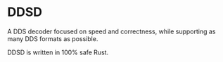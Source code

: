 # DDSD

A DDS decoder focused on speed and correctness, while supporting as many DDS formats as possible.

DDSD is written in 100% safe Rust.
